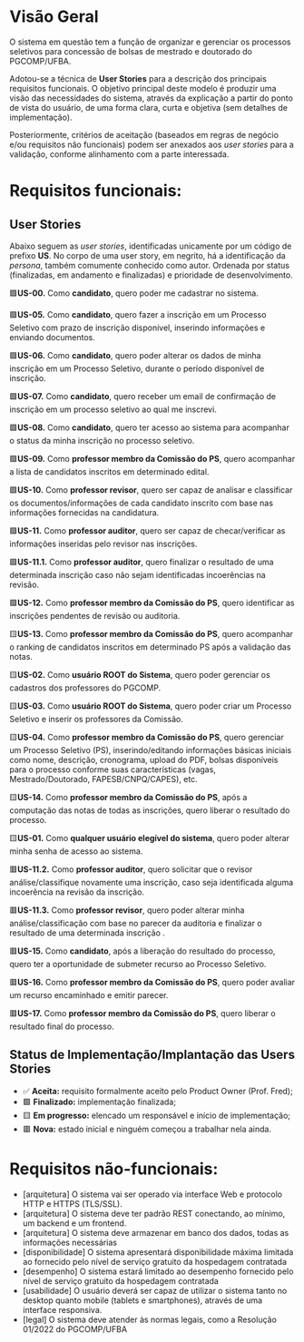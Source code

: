 # Visão Geral

O sistema em questão tem a função de organizar e gerenciar os processos seletivos para concessão de bolsas de mestrado e doutorado do PGCOMP/UFBA.

Adotou-se a técnica de **User Stories** para a descrição dos principais requisitos funcionais. O objetivo principal deste modelo é produzir uma visão das necessidades do sistema, através da explicação a partir do ponto de vista do usuário, de uma forma clara, curta e objetiva (sem detalhes de implementação).

Posteriormente, critérios de aceitação (baseados em regras de negócio e/ou requisitos não funcionais) podem ser anexados aos *user stories* para a validação, conforme alinhamento com a parte interessada.

# Requisitos funcionais:

## User Stories

Abaixo seguem as *user stories*, identificadas unicamente por um código de prefixo **US**. No corpo de uma user story, em negrito, há a identificação da *persona*, também comumente conhecido como autor. Ordenada por status (finalizadas, em andamento e finalizadas) e prioridade de desenvolvimento.

🟩**US-00.** Como **candidato**, quero poder me cadastrar no sistema.

🟩**US-05.** Como **candidato**, quero fazer a inscrição em um Processo Seletivo com prazo de inscrição disponível, inserindo informações e enviando documentos.

🟩**US-06.** Como **candidato**, quero poder alterar os dados de minha inscrição em um Processo Seletivo, durante o período disponível de inscrição.

🟩**US-07.** Como **candidato**, quero receber um email de confirmação de inscrição em um processo seletivo ao qual me inscrevi.

🟩**US-08.** Como **candidato**, quero ter acesso ao sistema para acompanhar o status da minha inscrição no processo seletivo.

🟩**US-09.** Como **professor membro da Comissão do PS**, quero acompanhar a lista de candidatos inscritos em determinado edital.

🟩**US-10.** Como **professor revisor**, quero ser capaz de analisar e classificar os documentos/informações de cada candidato inscrito com base nas informações fornecidas na candidatura.

🟩**US-11.** Como **professor auditor**, quero ser capaz de checar/verificar as informações inseridas pelo revisor nas inscrições. 

  🟩**US-11.1.** Como **professor auditor**, quero finalizar o resultado de uma determinada inscrição caso não sejam identificadas incoerências na revisão.

🟩**US-12.** Como **professor membro da Comissão do PS**, quero identificar as inscrições pendentes de revisão ou auditoria.

🟨**US-13.** Como **professor membro da Comissão do PS**, quero acompanhar o ranking de candidatos inscritos em determinado PS após a validação das notas.

🟨**US-02.**  Como **usuário ROOT do Sistema**, quero poder gerenciar os cadastros dos professores do PGCOMP.

🟨**US-03.** Como **usuário ROOT do Sistema**, quero poder criar um Processo Seletivo e inserir os professores da Comissão.

🟨**US-04.** Como **professor membro da Comissão do PS**, quero gerenciar um Processo Seletivo (PS), inserindo/editando informações básicas iniciais como nome, descrição, cronograma, upload do PDF, bolsas disponíveis para o processo conforme suas características (vagas, Mestrado/Doutorado, FAPESB/CNPQ/CAPES), etc.

🟨**US-14.** Como **professor membro da Comissão do PS**, após a computação das notas de todas as inscrições, quero liberar o resultado do processo.

🟨**US-01.** Como **qualquer usuário elegível do sistema**, quero poder alterar minha senha de acesso ao sistema.

🟥**US-11.2.** Como **professor auditor**, quero solicitar que o revisor análise/classifique novamente uma inscrição, caso seja identificada alguma incoerência na revisão da inscrição.

🟥**US-11.3.** Como **professor revisor**, quero poder alterar minha análise/classificação com base no parecer da auditoria e finalizar o resultado de uma determinada inscrição	.

🟥**US-15.** Como **candidato**, após a liberação do resultado do processo, quero ter a oportunidade de submeter recurso ao Processo Seletivo.

🟥**US-16.** Como **professor membro da Comissão do PS**, quero poder avaliar um recurso encaminhado e emitir parecer.

🟥**US-17.** Como **professor membro da Comissão do PS**, quero liberar o resultado final do processo.

## Status de Implementação/Implantação das Users Stories

* ✅ **Aceita:**                  requisito formalmente aceito pelo Product Owner (Prof. Fred);
* 🟩 **Finalizado:**              implementação finalizada;
* 🟨 **Em progresso:**            elencado um responsável e início de implementação;
* 🟥 **Nova:**                    estado inicial e ninguém começou a trabalhar nela ainda.

# Requisitos não-funcionais:
 
- [arquitetura] O sistema vai ser operado via interface Web e protocolo HTTP e HTTPS (TLS/SSL).
- [arquitetura] O sistema deve ter padrão REST conectando, ao mínimo, um backend e um frontend.
- [arquitetura] O sistema deve armazenar em banco dos dados, todas as informações necessárias
- [disponibilidade] O sistema apresentará disponibilidade máxima limitada ao fornecido pelo nível de serviço gratuito da hospedagem contratada
- [desempenho] O sistema estará limitado ao desempenho fornecido pelo nível de serviço gratuito da hospedagem contratada
- [usabilidade] O usuário deverá ser capaz de utilizar o sistema tanto no desktop quanto mobile (tablets e smartphones), através de uma interface responsiva.
- [legal] O sistema deve atender às normas legais, como a Resolução 01/2022 do PGCOMP/UFBA

